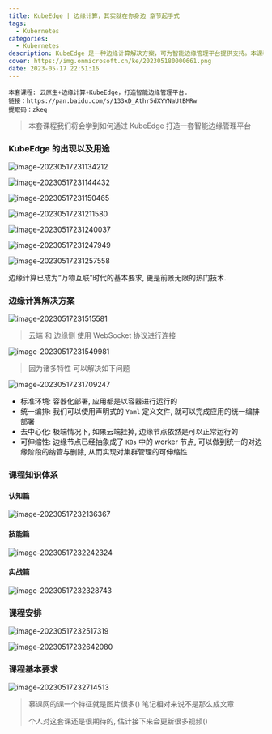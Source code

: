 ```yaml
---
title: KubeEdge | 边缘计算，其实就在你身边 章节起手式
tags:
  - Kubernetes
categories:
  - Kubernetes
description: KubeEdge 是一种边缘计算解决方案，可为智能边缘管理平台提供支持。本课程将教你如何使用 KubeEdge，通过使用 WebSocket 协议连接云端和边缘侧，解决多种问题。本课程涵盖课程知识体系，包括认知篇、技能篇和实战篇。无论你是初学者还是有经验的开发人员，你都可以从中获益。
cover: https://img.onmicrosoft.cn/ke/202305180000661.png
date: 2023-05-17 22:51:16
---
```


```
本套课程: 云原生+边缘计算+KubeEdge，打造智能边缘管理平台.
链接：https://pan.baidu.com/s/133xD_Athr5dXYYNaUtBMRw
提取码：zkeq 
```

> 本套课程我们将会学到如何通过 KubeEdge 打造一套智能边缘管理平台

### KubeEdge 的出现以及用途

![image-20230517231134212](https://img.onmicrosoft.cn/ke/202305172311291.png)

![image-20230517231144432](https://img.onmicrosoft.cn/ke/202305172311453.png)

![image-20230517231150465](https://img.onmicrosoft.cn/ke/202305172311483.png)

![image-20230517231211580](https://img.onmicrosoft.cn/ke/202305172312602.png)

![image-20230517231240037](https://img.onmicrosoft.cn/ke/202305172312071.png)

![image-20230517231247949](https://img.onmicrosoft.cn/ke/202305172312969.png)

![image-20230517231257558](https://img.onmicrosoft.cn/ke/202305172312584.png)

边缘计算已成为“万物互联”时代的基本要求, 更是前景无限的热门技术.

### 边缘计算解决方案

![image-20230517231515581](https://img.onmicrosoft.cn/ke/202305172315624.png)

> 云端 和 边缘侧 使用 WebSocket 协议进行连接

![image-20230517231549981](https://img.onmicrosoft.cn/ke/202305172315047.png)

> 因为诸多特性 可以解决如下问题

![image-20230517231709247](https://img.onmicrosoft.cn/ke/202305172317276.png)

- 标准环境: 容器化部署, 应用都是以容器进行运行的
- 统一编排: 我们可以使用声明式的 `Yaml` 定义文件, 就可以完成应用的统一编排部署
- 去中心化: 极端情况下, 如果云端挂掉, 边缘节点依然是可以正常运行的
- 可伸缩性: 边缘节点已经抽象成了 `K8s` 中的 worker 节点, 可以做到统一的对边缘阶段的纳管与删除, 从而实现对集群管理的可伸缩性

### 课程知识体系

#### 认知篇

![image-20230517232136367](https://img.onmicrosoft.cn/ke/202305172321411.png)

#### 技能篇

![image-20230517232242324](https://img.onmicrosoft.cn/ke/202305172322360.png)

#### 实战篇

![image-20230517232328743](https://img.onmicrosoft.cn/ke/202305172323811.png)

### 课程安排

![image-20230517232517319](https://img.onmicrosoft.cn/ke/202305172325372.png)

![image-20230517232642080](https://img.onmicrosoft.cn/ke/202305172326116.png)

### 课程基本要求

![image-20230517232714513](https://img.onmicrosoft.cn/ke/202305172327549.png)

> 慕课网的课一个特征就是图片很多() 笔记相对来说不是那么成文章
>
> 个人对这套课还是很期待的, 估计接下来会更新很多视频()